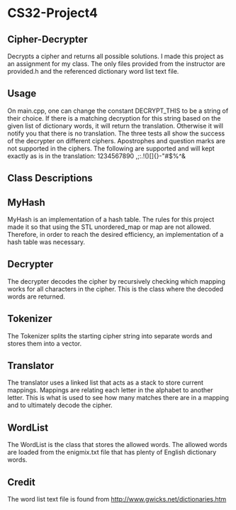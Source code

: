 # CS32-Project4

## Cipher-Decrypter

Decrypts a cipher and returns all possible solutions. I made this project as an assignment for my class. The only files provided from the instructor are provided.h and the referenced dictionary word list text file.

## Usage

On main.cpp, one can change the constant DECRYPT_THIS to be a string of their choice. If there is a matching decryption for this string based on the given list of dictionary words, it will return the translation. Otherwise it will notify you that there is no translation. The three tests all show the success of the decrypter on different ciphers. Apostrophes and question marks are not supported in the ciphers. The following are supported and will kept exactly as is in the translation: 1234567890 ,;:.!()[]{}-"#$%^&

## Class Descriptions

## MyHash

MyHash is an implementation of a hash table. The rules for this project made it so that using the STL unordered_map or map are not allowed. Therefore, in order to reach the desired efficiency, an implementation of a hash table was necessary.

## Decrypter

The decrypter decodes the cipher by recursively checking which mapping works for all characters in the cipher. This is the class where the decoded words are returned.

## Tokenizer

The Tokenizer splits the starting cipher string into separate words and stores them into a vector.

## Translator

The translator uses a linked list that acts as a stack to store current mappings. Mappings are relating each letter in the alphabet to another letter. This is what is used to see how many matches there are in a mapping and to ultimately decode the cipher.

## WordList

The WordList is the class that stores the allowed words. The allowed words are loaded from the enigmix.txt file that has plenty of English dictionary words.

## Credit

The word list text file is found from http://www.gwicks.net/dictionaries.htm
